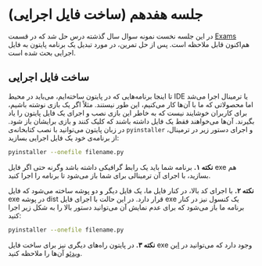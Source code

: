 # جلسه هفدهم (ساخت فایل اجرایی)

در این جلسه نخست نمونه سوال سال گذشته درس حل شد که در قسمت [Exams](https://github.com/ashkezary/Python-Course/blob/master/Exams/Final-Fall1403.md) هم‌اکنون قابل ملاحظه است. پس از حل تمرین، در مورد تبدیل یک برنامه پایتون به فایل اجرایی بحث شده است.

## ساخت فایل اجرایی
تا اینجا برنامه‌هایی که در پایتون ساخته‌ایم، می‌باید در محیط IDE یا ترمینال اجرا می‌شد اما محصولاتی که ما با آن‌ها کار می‌کنیم، این طور نیستند. مثلاً اگر یک بازی نوشته باشیم، برای کاربران خوشایند نیست که به خاطر این بازی نصب و اجرای یک فایل پایتون را یاد بگیرند. آن‌ها می‌خواهند فقط یک فایل داشته باشند که کلیک کنند و بازی برایشان باز شود. در زبان پایتون می‌توانید با نصب کتابخانه‌ی `pyinstaller` و اجرای دستور زیر در ترمینال، از برنامه‌ی خود یک فایل اجرایی بسازید:
```bash
pyinstaller --onefile filename.py
```
**نکته ۱.** برنامه شما باید یک رابط گرافیکی داشته باشد وگرنه حتی اگر فایل exe هم بسازید، با اجرای آن ترمینالی برای شما باز می‌شود تا برنامه را اجرا کنید.

**نکته ۲.** با اجرای کد بالا، در کنار فایل ما، یک فایل دیگر و دو پوشه ساخته می‌شود که فایل exe در پوشه dist قرار دارد. در این حالت با اجرای فایل exe یک کنسول نیز در کنار برنامه ما باز می‌شود که برای عدم نمایش آن می‌توانید دستور بالا را به شکل زیر اجرا کنید:

```bash
pyinstaller --onefile filename.py
```
**نکته ۳.** در پایتون راه‌های دیگری نیز برای ساخت فایل exe وجود دارد که می‌توانید در [این ویدئو](https://www.aparat.com/v/f109152) آن‌ها را ملاحظه کنید.
